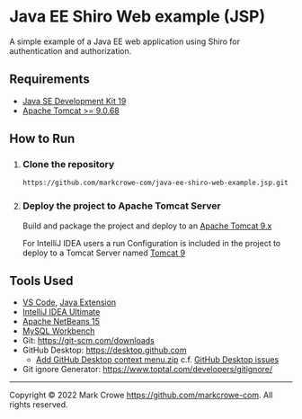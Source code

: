 # Java EE Shiro Web example (JSP)

A simple example of a Java EE web application using Shiro for authentication and authorization.

## Requirements

- [Java SE Development Kit 19](https://www.oracle.com/java/technologies/downloads/)
- [Apache Tomcat >= 9.0.68](https://tomcat.apache.org/download-90.cgi)

## How to Run

1. ### Clone the repository

   ```bash
   https://github.com/markcrowe-com/java-ee-shiro-web-example.jsp.git
   ```

2. ### Deploy the project to Apache Tomcat Server

   Build and package the project and deploy to an [Apache Tomcat 9.x](https://tomcat.apache.org/download-90.cgi)

   For IntelliJ IDEA users a run Configuration is included in the project to deploy to a Tomcat Server named [Tomcat 9](./.idea/runConfigurations/Tomcat_9.xml)

## Tools Used

- [VS Code](https://code.visualstudio.com/), [Java Extension](https://code.visualstudio.com/docs/languages/java)
- [IntelliJ IDEA Ultimate](https://www.jetbrains.com/idea/download/download-thanks.html)
- [Apache NetBeans 15](https://netbeans.apache.org/)
- [MySQL Workbench](https://dev.mysql.com/downloads/workbench/)
- Git: <https://git-scm.com/downloads>
- GitHub Desktop: <https://desktop.github.com>
  - [Add GitHub Desktop context menu.zip](https://github.com/desktop/desktop/files/6822889/Add.GitHubDesktop.context.menu.zip) c.f. [GitHub Desktop issues](https://github.com/desktop/desktop/issues/5373/)
- Git ignore Generator: <https://www.toptal.com/developers/gitignore/>

---
Copyright &copy; 2022 Mark Crowe <https://github.com/markcrowe-com>. All rights reserved.
